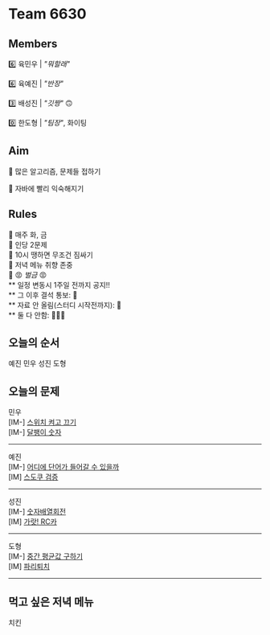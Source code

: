 # Team 6630

## Members
:six:   육민우 | *"뭐할래"*

:six:   육예진 | *"반장"*

:three: 배성진 | *"깃짱"*  🙃

:zero:  한도형 | *"팀장"*,  화이팅

## Aim
:dart: 많은 알고리즘, 문제들 접하기

:dart: 자바에 빨리 익숙해지기

## Rules
:pushpin: 매주 화, 금  
:pushpin: 인당 2문제  
:pushpin: 10시 땡하면 무조건 짐싸기  
:pushpin: 저녁 메뉴 취향 존중  
:pushpin: :rage: *벌금* :rage:  
** 일정 변동시 1주일 전까지 공지!!  
** 그 이후 결석 통보: :money_with_wings:  
** 자료 안 올림(스터디 시작전까지): :money_with_wings:    
** 둘 다 안함: :money_with_wings::money_with_wings::money_with_wings:    

## 오늘의 순서
예진
민우
성진
도형
## 오늘의 문제
민우  
[IM-] [스위치 켜고 끄기](https://www.google.com/url?q=https://www.acmicpc.net/problem/1244&sa=D&source=editors&ust=1676883876171254&usg=AOvVaw00FmQmDSYlkGmcg9dVXvzf)  
[IM-] [달팽이 숫자](https://www.google.com/url?q=https://swexpertacademy.com/main/code/problem/problemDetail.do?contestProbId%3DAV5PobmqAPoDFAUq%26categoryId%3DAV5PobmqAPoDFAUq%26categoryType%3DCODE%26problemTitle%3D%25EB%258B%25AC%25ED%258C%25BD%25EC%259D%25B4%26orderBy%3DFIRST_REG_DATETIME%26selectCodeLang%3DALL%26select-1%3D%26pageSize%3D10%26pageIndex%3D1&sa=D&source=editors&ust=1676883876180821&usg=AOvVaw2wit6GbvDMkUBMW4grKkfx)

___
예진  
[IM-] [어디에 단어가 들어갈 수 있을까](https://swexpertacademy.com/main/code/problem/problemDetail.do?contestProbId=AV5PuPq6AaQDFAUq)  
[IM] [스도쿠 검증](https://swexpertacademy.com/main/code/problem/problemDetail.do?contestProbId=AV5Psz16AYEDFAUq)
___
성진  
[IM-] [숫자배열회전](https://swexpertacademy.com/main/code/problem/problemDetail.do?contestProbId=AV5Pq-OKAVYDFAUq)  
[IM] [가랏! RC카](https://swexpertacademy.com/main/code/problem/problemDetail.do?contestProbId=AV5PjMgaALgDFAUq)

___
도형  
[IM-] [중간 평균값 구하기](https://swexpertacademy.com/main/code/problem/problemDetail.do?contestProbId=AV5Pw_-KAdcDFAUq)  
[IM] [파리퇴치](https://swexpertacademy.com/main/code/problem/problemDetail.do?contestProbId=AV5PzOCKAigDFAUq)
___

## 먹고 싶은 저녁 메뉴
치킨
